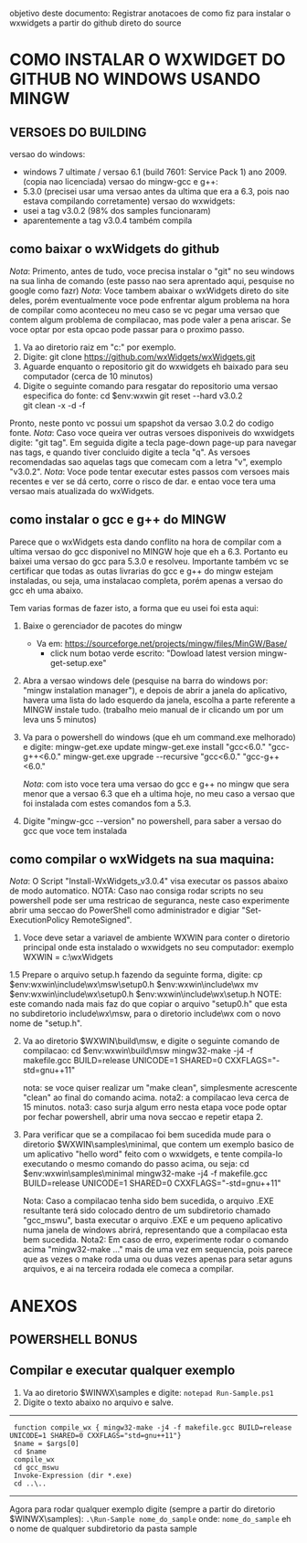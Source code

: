 objetivo deste documento: Registrar anotacoes de como fiz para instalar o wxwidgets a partir do github direto do source

COMO INSTALAR O WXWIDGET DO GITHUB NO WINDOWS USANDO MINGW
====



VERSOES DO BUILDING
---

versao do windows:
* windows 7 ultimate / versao 6.1 (build 7601: Service Pack 1) ano 2009. (copia nao licenciada)
versao do mingw-gcc e g++:
* 5.3.0 (precisei usar uma versao antes da ultima que era a 6.3, pois nao estava compilando corretamente)
versao do wxwidgets:
* usei a tag v3.0.2 (98% dos samples funcionaram)
* aparentemente a tag v3.0.4 também compila


como baixar o wxWidgets do github
---

*Nota*: Primento, antes de tudo, voce precisa instalar o "git" no seu windows na sua linha de comando (este passo nao sera aprentado aqui, pesquise no google como fazr)
*Nota*: Voce tambem abaixar o wxWidgets direto do site deles, porém eventualmente voce pode enfrentar algum problema na hora de compilar como aconteceu no meu caso se vc pegar uma versao que contem algum problema de compilacao, mas pode valer a pena ariscar. Se voce optar por esta opcao pode passar para o proximo passo.

1. Va ao diretorio raiz em  "c:\" por exemplo.
2. Digite: git clone https://github.com/wxWidgets/wxWidgets.git
3. Aguarde enquanto o repositorio git do wxwidgets eh baixado para seu computador (cerca de 10 minutos)
4. Digite o seguinte comando para resgatar do repositorio uma versao especifica do fonte:
     cd $env:wxwin
     git reset --hard v3.0.2    
     git clean -x -d -f

Pronto, neste ponto vc possui um spapshot da versao 3.0.2 do codigo fonte.
*Nota*: Caso voce queira ver outras versoes disponiveis do wxwidgets digite: "git tag".  Em seguida digite a tecla page-down page-up para navegar nas tags, e quando tiver concluido digite a tecla "q". As versoes recomendadas sao aquelas tags que comecam com a letra "v", exemplo "v3.0.2".
*Nota*: Voce pode tentar executar estes passos com versoes mais recentes e ver se dá certo, corre o risco de dar. e entao voce tera uma versao mais atualizada do wxWidgets.

como instalar o gcc e g++ do MINGW
----

Parece que o wxWidgets esta dando conflito na hora de compilar com a ultima versao do gcc disponivel no MINGW hoje que eh a 6.3. Portanto eu baixei uma versao do gcc para 5.3.0 e resolveu. Importante também vc se certificar que todas as outas livrarias do gcc e g++ do mingw estejam instaladas, ou seja, uma instalacao completa, porém apenas a versao do gcc eh uma abaixo.

Tem varias formas de fazer isto, a forma que eu usei foi esta aqui:
1. Baixe o gerenciador de pacotes do mingw
     * Va em: https://sourceforge.net/projects/mingw/files/MinGW/Base/
         * click num botao verde escrito: "Dowload latest version mingw-get-setup.exe"
2. Abra a versao windows dele (pesquise na barra do windows por: "mingw instalation manager"), e depois de abrir a janela do aplicativo, havera uma lista do lado esquerdo da janela, escolha a parte referente a MINGW instale tudo. (trabalho meio manual de ir clicando um por um leva uns 5 minutos)
3. Va para o powershell do windows (que eh um command.exe melhorado) e digite:
     mingw-get.exe update
    mingw-get.exe install "gcc<6.0." "gcc-g++<6.0."
    mingw-get.exe upgrade --recursive "gcc<6.0." "gcc-g++<6.0."
    
     *Nota*: com isto voce tera uma versao do gcc e g++ no mingw que sera menor que a versao 6.3 que eh a ultima hoje, no meu caso a versao que foi instalada com estes comandos fom a 5.3.

4. Digite "mingw-gcc --version" no powershell, para saber a versao do gcc que voce tem instalada



como compilar o wxWidgets na sua maquina:
---

*Nota*: O Script "Install-WxWidgets_v3.0.4" visa executar os passos abaixo de modo automatico.
NOTA: Caso nao consiga rodar scripts no seu powershell pode ser uma restricao de seguranca, neste caso experimente 
abrir uma seccao do PowerShell como administrador e digiar "Set-ExecutionPolicy RemoteSigned".

1. Voce deve setar a variavel de ambiente WXWIN para conter o diretorio principal onde esta instalado o wxwidgets no seu computador: exemplo WXWIN = c:\wxWidgets

1.5 Prepare o arquivo setup.h fazendo da seguinte forma, digite:
     cp $env:wxwin\include\wx\msw\setup0.h $env:wxwin\include\wx
     mv $env:wxwin\include\wx\setup0.h $env:wxwin\include\wx\setup.h
     NOTE: este comando nada mais faz do que copiar o arquivo "setup0.h" que esta no subdiretorio include\wx\msw, para o diretorio include\wx com o novo nome de "setup.h".

2. Va ao diretorio $WXWIN\build\msw, e digite o seguinte comando de compilacao:
     cd  $env:wxwin\build\msw
     mingw32-make -j4 -f makefile.gcc BUILD=release UNICODE=1 SHARED=0 CXXFLAGS="-std=gnu++11"

     nota: se voce quiser realizar um "make clean", simplesmente acrescente "clean" ao final do comando acima.
     nota2: a compilacao leva cerca de 15 minutos.
     nota3: caso surja algum erro nesta etapa voce pode optar por fechar powershell, abrir uma nova seccao e repetir etapa 2.

3. Para verificar que se a compilacao foi bem sucedida mude para o diretorio $WXWIN\samples\minimal, que contem um exemplo basico de um aplicativo "hello word" feito com o wxwidgets, e tente compila-lo executando o mesmo comando do passo acima, ou seja:
     cd $env:wxwin\samples\minimal
     mingw32-make -j4 -f makefile.gcc BUILD=release UNICODE=1 SHARED=0 CXXFLAGS="-std=gnu++11"
    
     Nota: Caso a compilacao tenha sido bem sucedida, o arquivo .EXE resultante terá sido colocado dentro de um subdiretorio chamado "gcc_mswu", basta executar o arquivo .EXE e um pequeno aplicativo numa janela de windows abrirá, representando que a compilacao esta bem sucedida.
     Nota2: Em caso de erro, experimente rodar o comando acima "mingw32-make ..." mais de uma vez em sequencia, pois parece que as vezes o make roda uma ou duas vezes apenas para setar aguns arquivos, e ai na terceira rodada ele comeca a compilar.
    

ANEXOS
===


POWERSHELL BONUS
--


Compilar e executar qualquer exemplo
----

1. Va ao diretorio $WINWX\samples e digite:
     `notepad Run-Sample.ps1`
2. Digite o texto abaixo no arquivo e salve.

***
     function compile_wx { mingw32-make -j4 -f makefile.gcc BUILD=release UNICODE=1 SHARED=0 CXXFLAGS="std=gnu++11"}
     $name = $args[0]
     cd $name
     compile_wx
     cd gcc_mswu
     Invoke-Expression (dir *.exe)
     cd ..\..
***

 Agora para rodar qualquer exemplo digite (sempre a partir do diretorio $WINWX\samples):
     `.\Run-Sample nome_do_sample`
 onde: `nome_do_sample` eh o nome de qualquer subdiretorio da pasta sample
